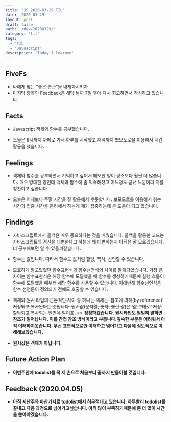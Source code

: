 ```yaml
---
title: 'JS 2020-03-29 TIL'
date: '2020-03-29'
layout: post
draft: false
path: '/dev/20200329/'
category: 'til'
tags:
  - 'TIL'
  - 'Javascript'
description: 'Today I learned'
---
```


## FiveFs

- 나에게 맞는 "좋은 습관"을 내재화시키자
- 마지막 항목인 Feedback은 해당 날짜 7일 후에 다시 회고하면서 작성하고 있습니다.

## Facts

- Javascript 객체와 함수를 공부했습니다.

- 오늘은 9시까지 까페로 가서 하루를 시작했고 저녁까지 뽀모도로을 이용해서 시간활용을 했습니다.

## Feelings

- 객체와 함수를 공부하면서 기억하고 싶어서 메모한 양이 평소보다 훨씬 더 많습니다. 매우 방대한 양인데 객체와 함수에 좀 익숙해졌고 어느정도 끝낸 느낌이라 저를 칭찬하고 싶습니다.

- 오늘은 어제보다 주말 시간을 잘 활용해서 뿌듯합니다. 뽀모도로를 이용해서 쉬는 시간과 집중 시간을 분리해서 하는게 제가 집중하는데 큰 도움이 되고 있습니다.

## Findings

- 자바스크립트에서 콜백은 매우 중요하다는 것을 배웠습니다. 콜백을 활용한 코드는 자바스크립트의 정신을 대변한다고 하는데 왜 대변하는지 아직은 잘 모르겠습니다. 더 공부해보면 알 수 있을꺼같습니다.

- 함수는 값입니다. 따라서 함수도 값처럼 할당, 복사, 선언할 수 있습니다.

- 모호하게 알고있었던 함수표현식과 함수선언식의 차이를 알게되었습니다. 가장 큰 차이는 함수표현식은 해당 함수에 도달했을 때 함수를 생성하기때문에 실행 흐름이 함수에 도달했을 때부터 해당 함수를 사용할 수 있습니다. 이에반해 함수선언식은 함수 선언문이 정의되기 전에도 호출할 수 있습니다.

- ~~객체와 원시 타입의 근본적인 차이 중 하나는 객체는 ‘참조에 의해(by reference)’ 저장되고 복사된다는 것입니다. 원시값(문자열, 숫자, 불린 값)은 ‘값 그대로’ 저장·할당되고 복사되는 반면에 말이죠.~~
  => <b>정정하겠습니다. 원시타입도 엄밀히 말하면 참조가 일어납니다. 이를 간접 참조 방식이라고 부릅니다.깊숙한 부분은 어려워서 아직 이해하지못습니다. 우선 표면적으로만 이해하고 넘어가고 다음에 심도적으로 이해해보겠습니다. <b>

- 원시값은 객체가 아닙니다.

## Future Action Plan

- 이번주안에 todolist를 꼭 제 손으로 처음부터 끝까지 만들어볼 것입니다.

## Feedback (2020.04.05)

- 아직 지난주와 마찬가지로 todolist에서 허우적대고 있습니다. 하루빨리 todolist를 끝내고 다음 과정으로 넘어가고싶습니다. 아직 많이 부족하기때문에 좀 더 많이 시간을 쏟아야겠습니다.
